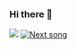 ### Hi there 👋

<!--
**alarichadef/alarichadef** is a ✨ _special_ ✨ repository because its `README.md` (this file) appears on your GitHub profile.

Here are some ideas to get you started:

- 🔭 I’m currently working on ...
- 🌱 I’m currently learning ...
- 👯 I’m looking to collaborate on ...
- 🤔 I’m looking for help with ...
- 💬 Ask me about ...
- 📫 How to reach me: ...
- 😄 Pronouns: ...
- ⚡ Fun fact: ...
-->
<img src='https://pzocl7fdia3rn2sb4b3irmqg5a0skjww.lambda-url.us-east-1.on.aws/'/>

<a href="https://sncaecg5ngawieiuhj2kzsnp5q0rdyzg.lambda-url.us-east-1.on.aws" target="_blank">
    <img src="https://github.com/alarichadef/alarichadef/assets/12270742/3c3afc83-7e82-4355-b55a-433b9f57a2ec" alt="Next song">
</a>
